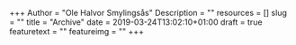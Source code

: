 +++
Author = "Ole Halvor Smylingsås"
Description = ""
resources = []
slug = ""
title = "Archive"
date = 2019-03-24T13:02:10+01:00
draft = true
featuretext = ""
featureimg = ""
+++